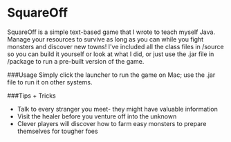 # SquareOff

SquareOff is a simple text-based game that I wrote to teach myself Java. Manage your resources to survive as long as you can while you fight monsters and discover new towns! I've included all the class files in /source so you can build it yourself or look at what I did, or just use the .jar file in /package to run a pre-built version of the game.

###Usage
Simply click the launcher to run the game on Mac; use the .jar file to run it on other systems.

###Tips + Tricks
* Talk to every stranger you meet- they might have valuable information
* Visit the healer before you venture off into the unknown
* Clever players will discover how to farm easy monsters to prepare themselves for tougher foes
